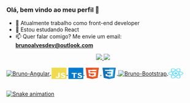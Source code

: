 ### Olá, bem vindo ao meu perfil 👋

- 🔭 Atualmente trabalho como front-end developer
- 🌱 Estou estudando React
- 📫 Quer falar comigo? Me envie um email: <b>brunoalvesdev@outlook.com</b>

<div align="center">
  <a href="https://github.com/brunobl4ck">
  <img height="180em" src="https://github-readme-stats.vercel.app/api?username=brunobl4ck&show_icons=true&theme=merko&include_all_commits=true&count_private=true"/>
  <img height="180em" src="https://github-readme-stats.vercel.app/api/top-langs/?username=brunobl4ck&layout=compact&langs_count=7&theme=merko"/>
</div>
<div style="display: inline_block"><br>
  <img align="center" alt="Bruno-Angular" height="30" width="40" src="https://cdn.jsdelivr.net/gh/devicons/devicon/icons/angularjs/angularjs-plain.svg" />  
  <img align="center" alt="Bruno-Js" height="30" width="40" src="https://raw.githubusercontent.com/devicons/devicon/master/icons/javascript/javascript-plain.svg">
  <img align="center" alt="Bruno-Ts" height="30" width="40" src="https://raw.githubusercontent.com/devicons/devicon/master/icons/typescript/typescript-plain.svg">  
  <img align="center" alt="Bruno-HTML" height="30" width="40" src="https://raw.githubusercontent.com/devicons/devicon/master/icons/html5/html5-original.svg">
  <img align="center" alt="Bruno-CSS" height="30" width="40" src="https://raw.githubusercontent.com/devicons/devicon/master/icons/css3/css3-original.svg">    
  <img align="center" alt="Bruno-Bootstrap" height="30" width="40" src="https://cdn.jsdelivr.net/gh/devicons/devicon/icons/bootstrap/bootstrap-plain-wordmark.svg" />
  <img align="center" alt="Bruno-React" height="30" width="40" src="https://raw.githubusercontent.com/devicons/devicon/master/icons/react/react-original.svg">
</div>
  
##
  
![Snake animation](https://github.com/brunobl4ck/brunobl4ck/blob/output/github-contribution-grid-snake.svg)
